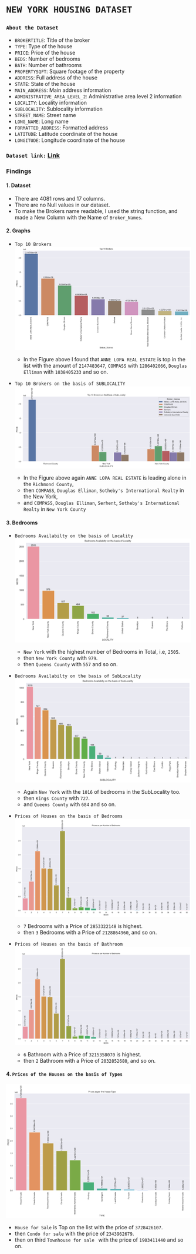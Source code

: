# `NEW YORK HOUSING DATASET`
### `About the Dataset`
* `BROKERTITLE`: Title of the broker
* `TYPE`: Type of the house
* `PRICE`: Price of the house
* `BEDS`: Number of bedrooms
* `BATH`: Number of bathrooms
* `PROPERTYSQFT`: Square footage of the property
* `ADDRESS`: Full address of the house
* `STATE`: State of the house
* `MAIN_ADDRESS`: Main address information
* `ADMINISTRATIVE_AREA_LEVEL_2`: Administrative area level 2 information
* `LOCALITY`: Locality information
* `SUBLOCALITY`: Sublocality information
* `STREET_NAME`: Street name
* `LONG_NAME`: Long name
* `FORMATTED_ADDRESS`: Formatted address
* `LATITUDE`: Latitude coordinate of the house
* `LONGITUDE`: Longitude coordinate of the house

### `Dataset link:` [Link](https://www.kaggle.com/datasets/nelgiriyewithana/new-york-housing-market)

### Findings 
#### 1. Dataset
- There are 4081 rows and 17 columns.
- There are no Null values in our dataset.
- To make the Brokers name readable, I used the string function, and made a New Column with the Name of `Broker_Names`.

#### 2. Graphs
- `Top 10 Brokers`
![Alt text](image-2.png)
    - In the Figure above I found that `ANNE LOPA REAL ESTATE` is top in the list with the amount of `2147483647`, `COMPASS` with `1286402066`, `Douglas Elliman` with `1038405233` and so on.


- `Top 10 Brokers on the basis of SUBLOCALITY`
![Alt text](image-3.png)
    - In the Figure above again `ANNE LOPA REAL ESTATE` is leading alone in the `Richmond County`, 
    - then `COMPASS`, `Douglas Elliman`, `Sotheby's International Realty` in the New York, 
    - and `COMPASS`, `Douglas Elliman`, `Serhent`, `Sotheby's International Realty` in `New York County`


#### 3. Bedrooms
- `Bedrooms Availabilty on the basis of Locality`
![Alt text](image-4.png)
    - `New York` with the highest number of Bedrooms in Total, i.e, `2505`.
    - then `New York County` with `979`.
    - then `Queens County` with `557` and so on.

- `Bedrooms Availabilty on the basis of SubLocality`
![Alt text](image-5.png)
    - Again `New York` with the `1016` of bedrooms in the SubLocality too.
    - then `Kings County` with `727`.
    - and `Queens County` with `684` and so on.

- `Prices of Houses on the basis of Bedrooms`
![Alt text](image-6.png)
    - `7` Bedrooms with a Price of `2853322148` is highest.
    - then `3` Bedrooms with a Price of `2128864960`, and so on.

- `Prices of Houses on the basis of Bathroom`
![Alt text](image-7.png)
    - `6` Bathroom with a Price of `3215358070` is highest.
    - then `2` Bathroom with a Price of `2032852680`, and so on.

#### 4. `Prices of the Houses on the basis of Types`
![Alt text](image-8.png)
- `House for Sale` is Top on the list with the price of `3728426107`.
- then `Condo for sale` with the price of `2343962679`.
- then on third `Townhouse for sale	` with the price of `1903411440` and so on.